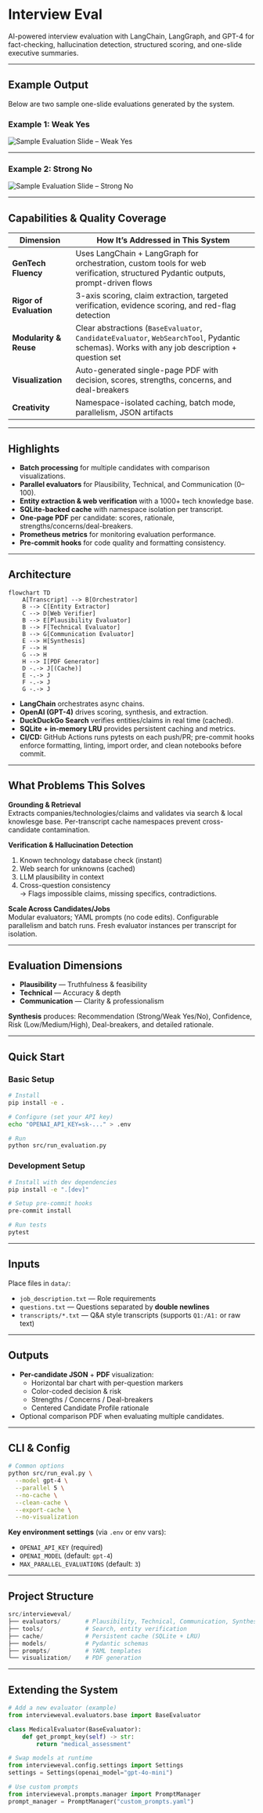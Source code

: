 # Interview Eval

AI-powered interview evaluation with LangChain, LangGraph, and GPT-4 for fact-checking, hallucination detection, structured scoring, and one-slide executive summaries.

---

## Example Output

Below are two sample one-slide evaluations generated by the system.

### Example 1: Weak Yes
![Sample Evaluation Slide – Weak Yes](docs/evaluation_sample_bad.png)

---

### Example 2: Strong No
![Sample Evaluation Slide – Strong No](docs/evaluation_sample_good.png)

---

## Capabilities & Quality Coverage

| Dimension               | How It’s Addressed in This System                                                                                                            |
|-------------------------|----------------------------------------------------------------------------------------------------------------------------------------------|
| **GenTech Fluency**     | Uses LangChain + LangGraph for orchestration, custom tools for web verification, structured Pydantic outputs, prompt-driven flows            |
| **Rigor of Evaluation** | 3-axis scoring, claim extraction, targeted verification, evidence scoring, and red-flag detection                                            |
| **Modularity & Reuse**  | Clear abstractions (`BaseEvaluator`, `CandidateEvaluator`, `WebSearchTool`, Pydantic schemas). Works with any job description + question set |
| **Visualization**       | Auto-generated single-page PDF with decision, scores, strengths, concerns, and deal-breakers                                                 |
| **Creativity**          | Namespace-isolated caching, batch mode, parallelism, JSON artifacts                                                                          |

---

## Highlights

- **Batch processing** for multiple candidates with comparison visualizations.
- **Parallel evaluators** for Plausibility, Technical, and Communication (0–100).
- **Entity extraction & web verification** with a 1000+ tech knowledge base.
- **SQLite-backed cache** with namespace isolation per transcript.
- **One-page PDF** per candidate: scores, rationale, strengths/concerns/deal-breakers.
- **Prometheus metrics** for monitoring evaluation performance.
- **Pre-commit hooks** for code quality and formatting consistency.

---

## Architecture

```mermaid
flowchart TD
    A[Transcript] --> B[Orchestrator]
    B --> C[Entity Extractor]
    C --> D[Web Verifier]
    B --> E[Plausibility Evaluator]
    B --> F[Technical Evaluator]
    B --> G[Communication Evaluator]
    E --> H[Synthesis]
    F --> H
    G --> H
    H --> I[PDF Generator]
    D -.-> J[(Cache)]
    E -.-> J
    F -.-> J
    G -.-> J
 ```

- **LangChain** orchestrates async chains.
- **OpenAI (GPT-4)** drives scoring, synthesis, and extraction.
- **DuckDuckGo Search** verifies entities/claims in real time (cached).
- **SQLite + in-memory LRU** provides persistent caching and metrics.
- **CI/CD:** GitHub Actions runs pytests on each push/PR; pre-commit hooks enforce formatting, linting, import order, 
and clean notebooks before commit.

---

## What Problems This Solves

**Grounding & Retrieval**  
Extracts companies/technologies/claims and validates via search & local knowlesge base. Per-transcript cache namespaces prevent cross-candidate contamination.

**Verification & Hallucination Detection**  
1) Known technology database check (instant)  
2) Web search for unknowns (cached)  
3) LLM plausibility in context  
4) Cross-question consistency  
→ Flags impossible claims, missing specifics, contradictions.

**Scale Across Candidates/Jobs**  
Modular evaluators; YAML prompts (no code edits). Configurable parallelism and batch runs. Fresh evaluator instances per transcript for isolation.

---

## Evaluation Dimensions

- **Plausibility** — Truthfulness & feasibility  
- **Technical** — Accuracy & depth  
- **Communication** — Clarity & professionalism  

**Synthesis** produces: Recommendation (Strong/Weak Yes/No), Confidence, Risk (Low/Medium/High), Deal-breakers, and detailed rationale.

---

## Quick Start
### Basic Setup
```bash
# Install
pip install -e .

# Configure (set your API key)
echo "OPENAI_API_KEY=sk-..." > .env

# Run
python src/run_evaluation.py
```

### Development Setup
```bash
# Install with dev dependencies
pip install -e ".[dev]"

# Setup pre-commit hooks
pre-commit install

# Run tests
pytest
```

---

## Inputs

Place files in `data/`:
- `job_description.txt` — Role requirements
- `questions.txt` — Questions separated by **double newlines**
- `transcripts/*.txt` — Q&A style transcripts (supports `Q1:/A1:` or raw text)

---

## Outputs

- **Per-candidate JSON** + **PDF** visualization:
  - Horizontal bar chart with per-question markers
  - Color-coded decision & risk
  - Strengths / Concerns / Deal-breakers
  - Centered Candidate Profile rationale
- Optional comparison PDF when evaluating multiple candidates.

---

## CLI & Config

```bash
# Common options
python src/run_eval.py \
  --model gpt-4 \
  --parallel 5 \
  --no-cache \
  --clean-cache \
  --export-cache \
  --no-visualization
```

**Key environment settings** (via `.env` or env vars):
- `OPENAI_API_KEY` (required)
- `OPENAI_MODEL` (default: `gpt-4`)
- `MAX_PARALLEL_EVALUATIONS` (default: `3`)

---

## Project Structure

```python
src/intervieweval/
├── evaluators/       # Plausibility, Technical, Communication, Synthesis
├── tools/            # Search, entity verification
├── cache/            # Persistent cache (SQLite + LRU)
├── models/           # Pydantic schemas
├── prompts/          # YAML templates
└── visualization/    # PDF generation
```

---

## Extending the System

```python
# Add a new evaluator (example)
from intervieweval.evaluators.base import BaseEvaluator

class MedicalEvaluator(BaseEvaluator):
    def get_prompt_key(self) -> str:
        return "medical_assessment"

# Swap models at runtime
from intervieweval.config.settings import Settings
settings = Settings(openai_model="gpt-4o-mini")

# Use custom prompts
from intervieweval.prompts.manager import PromptManager
prompt_manager = PromptManager("custom_prompts.yaml")
```